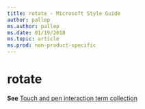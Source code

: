 ```yaml
---
title: rotate - Microsoft Style Guide
author: pallep
ms.author: pallep
ms.date: 01/19/2018
ms.topic: article
ms.prod: non-product-specific
---
```


# rotate

**See** [Touch and pen interaction term collection](~/a-z-word-list-term-collections/term-collections/touch-pen-interaction-terms.md)
